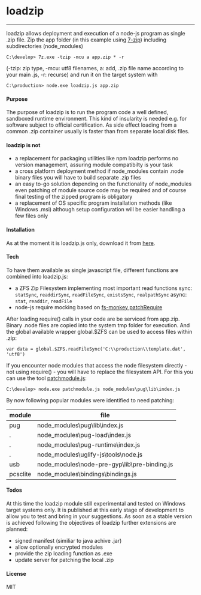 ﻿# loadzip
-----

loadzip allows deployment and execution of a node-js program as single .zip file.
Zip the app folder (in this example using [7-zip](http://www.7-zip.org)) including subdirectories (node_modules)

    C:\develop> 7z.exe -tzip -mcu a app.zip * -r

(-tzip: zip type, -mcu: utf8 filenames, a: add, .zip file name according to your main .js, -r: recurse)
and run it on the target system with

    C:\production> node.exe loadzip.js app.zip


#### Purpose
The purpose of loadzip is to run the program code a well defined, sandboxed runtime environment.
This kind of insularity is needed e.g. for software subject to official certification.
As side effect loading from a common .zip container usually is faster than from separate local disk files.

#### loadzip is not
* a replacement for packaging utilities like npm
loadzip performs no version management, assuring module compatibilty is your task
* a cross platform deployment method
if node_modules contain .node binary files you will have to build separate .zip files
* an easy to-go solution
depending on the functionality of node_modules even patching of module source code may be required
and of course final testing of the zipped program is obligatory
* a replacement of OS specific program installation methods (like Windows .msi)
although setup configuration will be easier handling a few files only

#### Installation
As at the moment it is loadzip.js only, download it from [here](https://github.com/efsta/loadzip/blob/master/loadzip.js).

#### Tech
To have them available as single javascript file, different functions are combined into loadzip.js:
* a ZFS Zip Filesystem implementing most important read functions
sync: `statSync`, `readdirSync`, `readFileSync`, `existsSync`, `realpathSync`
async: `stat`, `readdir`, `readFile`
* node-js require mocking
based on [fs-monkey patchRequire](https://github.com/streamich/fs-monkey#readme)

After loading require() calls in your code are be serviced from app.zip.
Binary .node files are copied into the system tmp folder for execution.
And the global available wrapper global.$ZFS can be used to access files within .zip:
    
    var data = global.$ZFS.readFileSync('C:\\production\\template.dat', 'utf8')

If you encounter node modules that access the node filesystem directly - not using require() - you will have to replace the filesystem API.
For this you can use the tool [patchmodule.js](https://github.com/efsta/loadzip/blob/master/patchmodule.js):

    C:\develop> node.exe patchmodule.js node_modules\pug\lib\index.js

By now following popular modules were identified to need patching:

module   | file
-------- | ---
pug      | node_modules\pug\lib\index.js
.	     | node_modules\pug-load\index.js
.	     | node_modules\pug-runtime\index.js	
.	     | node_modules\uglify-js\tools\node.js
usb      | node_modules\node-pre-gyp\lib\pre-binding.js
pcsclite | node_modules\bindings\bindings.js

#### Todos
At this time the loadzip module still experimental and tested on Windows target systems only.
It is published at this early stage of development to allow you to test and bring in your suggestions.
As soon as a stable version is achieved following the objectives of loadzip further extensions are planned:
* signed manifest (similiar to java achive .jar)
* allow optionally encrypted modules
* provide the zip loading function as .exe
* update server for patching the local .zip

#### License
MIT
